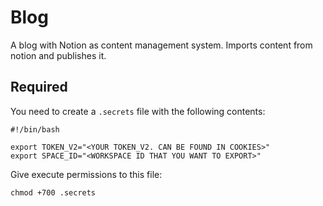 # Blog
A blog with Notion as content management system. Imports content from notion and publishes it.

## Required
You need to create a `.secrets` file with the following contents:

```
#!/bin/bash

export TOKEN_V2="<YOUR TOKEN_V2. CAN BE FOUND IN COOKIES>"
export SPACE_ID="<WORKSPACE ID THAT YOU WANT TO EXPORT>"
```

Give execute permissions to this file:

```
chmod +700 .secrets
```
